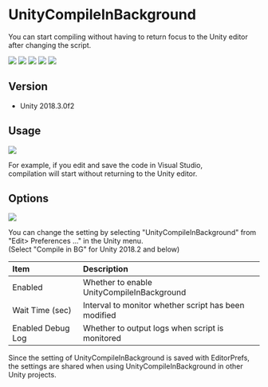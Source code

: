 # UnityCompileInBackground

You can start compiling without having to return focus to the Unity editor after changing the script.

[![](https://img.shields.io/github/release/baba-s/unity-compile-in-background.svg?label=latest%20version)](https://github.com/baba-s/unity-compile-in-background/releases)
[![](https://img.shields.io/github/release-date/baba-s/unity-compile-in-background.svg)](https://github.com/baba-s/unity-compile-in-background/releases)
![](https://img.shields.io/badge/Unity-2017.4%2B-red.svg)
![](https://img.shields.io/badge/.NET-3.5%2B-orange.svg)
[![](https://img.shields.io/github/license/baba-s/unity-compile-in-background.svg)](https://github.com/baba-s/unity-compile-in-background/blob/master/LICENSE)

## Version

- Unity 2018.3.0f2

## Usage

![](https://cdn-ak.f.st-hatena.com/images/fotolife/b/baba_s/20181227/20181227150651.gif)

For example, if you edit and save the code in Visual Studio,   
compilation will start without returning to the Unity editor.  

## Options

![](https://cdn-ak.f.st-hatena.com/images/fotolife/b/baba_s/20181227/20181227150738.png)

You can change the setting by selecting "UnityCompileInBackground" from  
"Edit> Preferences ..." in the Unity menu.  
(Select "Compile in BG" for Unity 2018.2 and below)  

| Item | Description |
| :-- | :-- |
| Enabled | Whether to enable UnityCompileInBackground |
| Wait Time (sec) | Interval to monitor whether script has been modified |
| Enabled Debug Log | Whether to output logs when script is monitored |

Since the setting of UnityCompileInBackground is saved with EditorPrefs,  
the settings are shared when using UnityCompileInBackground in other Unity projects.  
